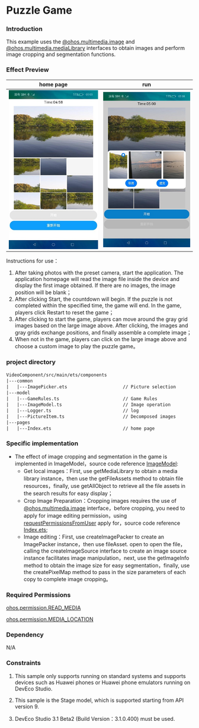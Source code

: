 # Puzzle Game

### Introduction

This example uses the [@ohos.multimedia.image](https://developer.harmonyos.com/cn/docs/documentation/doc-references-V3/js-apis-image-0000001477981401-V3) and [@ohos.multimedia.mediaLibrary](https://developer.harmonyos.com/cn/docs/documentation/doc-references-V3/js-apis-medialibrary-0000001478061921-V3) interfaces to obtain images and perform image cropping and segmentation functions.

### Effect Preview
|home page| run                                        |
|---|--------------------------------------------|
|![running](screenshot/devices/running.jpeg)| ![running](screenshot/devices/change.jpeg) |

Instructions for use：
1. After taking photos with the preset camera, start the application. The application homepage will read the image file inside the device and display the first image obtained. If there are no images, the image position will be blank；
2. After clicking Start, the countdown will begin. If the puzzle is not completed within the specified time, the game will end. In the game, players click Restart to reset the game；
3. After clicking to start the game, players can move around the gray grid images based on the large image above. After clicking, the images and gray grids exchange positions, and finally assemble a complete image；
4. When not in the game, players can click on the large image above and choose a custom image to play the puzzle game。

### project directory
```
VideoComponent/src/main/ets/components
|---common
|   |---ImagePicker.ets                     // Picture selection
|---model
|   |---GameRules.ts                        // Game Rules
|   |---ImageModel.ts                       // Image operation
|   |---Logger.ts                           // log
|   |---PictureItem.ts                      // Decomposed images
|---pages
|   |---Index.ets                           // home page
```

### Specific implementation
+ The effect of image cropping and segmentation in the game is implemented in ImageModel，source code reference [ImageModel](entry/src/main/ets/model/ImageModel.ts):
    + Get local images：First, use getMediaLibrary to obtain a media library instance，then use the getFileAssets method to obtain file resources，finally, use getAllObject to retrieve all the file assets in the search results for easy display；
    + Crop Image Preparation：Cropping images requires the use of [@ohos.multimedia.image](https://developer.harmonyos.com/cn/docs/documentation/doc-references-V3/js-apis-image-0000001477981401-V3) interface，before cropping, you need to apply for image editing permission，using [requestPermissionsFromUser](https://developer.harmonyos.com/cn/docs/documentation/doc-references-V3/js-apis-abilityaccessctrl-0000001478341361-V3#ZH-CN_TOPIC_0000001478341361__requestpermissionsfromuser9)
      apply for，source code reference [Index.ets](entry/src/main/ets/pages/Index.ets);
    + Image editing：First, use createImagePacker to create an ImagePacker instance，then use fileAsset. open to open the file，calling the createImageSource interface to create an image source instance facilitates image manipulation，next, use the getImageInfo method to obtain the image size for easy segmentation，finally, use the createPixelMap method to pass in the size parameters of each copy to complete image cropping。

### Required Permissions

[ohos.permission.READ_MEDIA](https://developer.harmonyos.com/cn/docs/documentation/doc-guides/permission-list-0000001281480750)

[ohos.permission.MEDIA_LOCATION](https://developer.harmonyos.com/cn/docs/documentation/doc-guides/permission-list-0000001281480750)

### Dependency

N/A

### Constraints

1. This sample only supports running on standard systems and supports devices such as Huawei phones or Huawei phone emulators running on DevEco Studio.

2. This sample is the Stage model, which is supported starting from API version 9.

3. DevEco Studio 3.1 Beta2 (Build Version：3.1.0.400) must be used.
